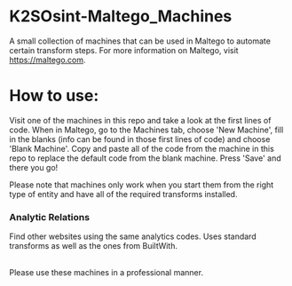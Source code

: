 # K2SOsint-Maltego_Machines
A small collection of machines that can be used in Maltego to automate certain transform steps. For more information on Maltego, visit https://maltego.com.
  
# How to use:
Visit one of the machines in this repo and take a look at the first lines of code. 
When in Maltego, go to the Machines tab, choose 'New Machine', fill in the blanks (info can be found in those first lines of code) and choose 'Blank Machine'. Copy and paste all of the code from the machine in this repo to replace the default code from the blank machine. Press 'Save' and there you go!

Please note that machines only work when you start them from the right type of entity and have all of the required transforms installed.

### Analytic Relations
Find other websites using the same analytics codes. Uses standard transforms as well as the ones from BuiltWith. 

<br>  
Please use these machines in a professional manner.
